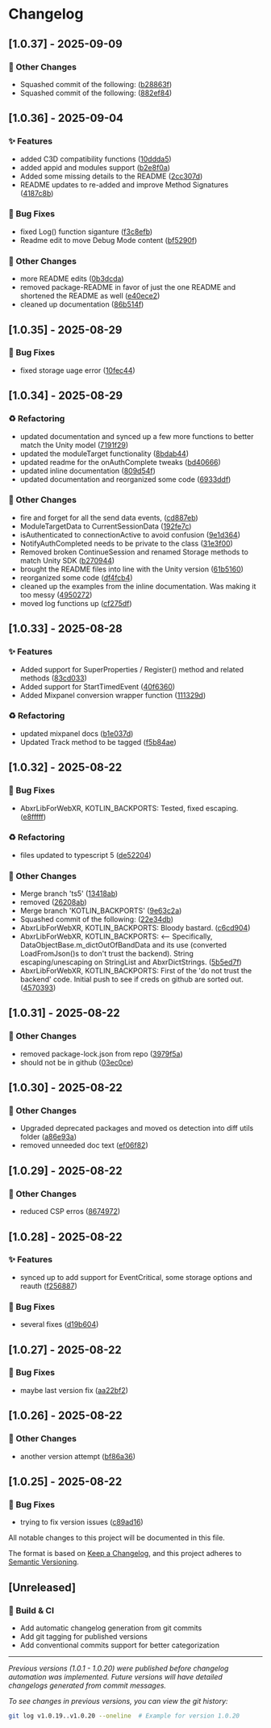 # Changelog

## [1.0.37] - 2025-09-09

### 🔨 Other Changes

- Squashed commit of the following: ([b28863f](../../commit/b28863f827a0c7b4f287bb7bed7fe706ad4459a3))
- Squashed commit of the following: ([882ef84](../../commit/882ef846d262bbee623757263e45e0a9f57b1fea))

## [1.0.36] - 2025-09-04

### ✨ Features

- added C3D compatibility functions ([10ddda5](../../commit/10ddda54a71fdec9e9c1c12058b39c9a4aba17a6))
- added appid and modules support ([b2e8f0a](../../commit/b2e8f0a8589f65c9e562b014e6d001894bc0d6e9))
- Added some missing details to the README ([2cc307d](../../commit/2cc307d319316872b84b6a2f24558e69d43bbfe3))
- README updates to re-added and improve Method Signatures ([4187c8b](../../commit/4187c8b8f01480f92432faadea0098c46c4de038))

### 🐛 Bug Fixes

- fixed Log() function siganture ([f3c8efb](../../commit/f3c8efb0ac46127ecd4aa35cd6fa9c4de3a3bc07))
- Readme edit to move Debug Mode content ([bf5290f](../../commit/bf5290f57e6344504d4bb12e5d680f4b68c4fce3))

### 🔨 Other Changes

- more README edits ([0b3dcda](../../commit/0b3dcda687251dc68d4c281a2d020408533a27a5))
- removed package-README in favor of just the one README and shortened the README as well ([e40ece2](../../commit/e40ece25453923f1784439852948dd0c0550838d))
- cleaned up documentation ([86b514f](../../commit/86b514f81d5fe61f39f081da1362d75dc78d8dba))

## [1.0.35] - 2025-08-29

### 🐛 Bug Fixes

- fixed storage uage error ([10fec44](../../commit/10fec44f43c4e440e1dc82ea010b7d4563116398))

## [1.0.34] - 2025-08-29

### ♻️ Refactoring

- updated documentation and synced up a few more functions to better match the Unity model ([7191f29](../../commit/7191f296e7e2c523483fab9b64439130dc34aee1))
- updated the moduleTarget functionality ([8bdab44](../../commit/8bdab44b6dc6db96539081150b6b9e8b0dbcbf07))
- updated readme for the onAuthComplete tweaks ([bd40666](../../commit/bd40666be08617abf99da63d0c6ec4d10227e125))
- updated inline documentation ([809d54f](../../commit/809d54f0a618401c49bb61cf42302784f020a503))
- updated documentation and reorganized some code ([6933ddf](../../commit/6933ddf0036e5de22e919e852e0ce74933eb9360))

### 🔨 Other Changes

- fire and forget for all the send data events, ([cd887eb](../../commit/cd887ebaae28b084182458f4c8db1f750d98b2a1))
- ModuleTargetData to CurrentSessionData ([192fe7c](../../commit/192fe7cb3257c4282e56c0be1f9ba9ee3dc053c0))
- isAuthenticated to connectionActive to avoid confusion ([9e1d364](../../commit/9e1d3646d987836947226935454cfbe4967bfb02))
- NotifyAuthCompleted needs to be private to the class ([31e3f00](../../commit/31e3f00b5aa69ef7ebfd246b43f4e7ddce66e006))
- Removed broken ContinueSession and renamed Storage methods to match Unity SDK ([b270944](../../commit/b2709446358548338b87011170c248cd5f94de1c))
- brought the README files into line with the Unity version ([61b5160](../../commit/61b51605c7ab16885a00060d98d58443ecdfc4c7))
- reorganized some code ([df4fcb4](../../commit/df4fcb47bef3f4fce308a0b0d0848af8c00794f4))
- cleaned up the examples from the inline documentation. Was making it too messy ([4950272](../../commit/4950272d020717f0b63988afd916b223684add77))
- moved log functions up ([cf275df](../../commit/cf275dfdaefe207e8d62105a466d01e0e0ce84b8))

## [1.0.33] - 2025-08-28

### ✨ Features

- Added support for SuperProperties / Register() method and related methods ([83cd033](../../commit/83cd03365478822c5c6a8eba3bd1bead703d5934))
- Added support for StartTimedEvent ([40f6360](../../commit/40f63600ac48670459045c238990da0fb3c5125c))
- Added Mixpanel conversion wrapper function ([111329d](../../commit/111329df8035910439c6e1f8e2f9a1f88c795034))

### ♻️ Refactoring

- updated mixpanel docs ([b1e037d](../../commit/b1e037de167fa1159cbf746bf300dd296e8f3271))
- Updated Track method to be tagged ([f5b84ae](../../commit/f5b84ae816fa21ca4db8bd06246e4403b4bfc4c0))

## [1.0.32] - 2025-08-22

### 🐛 Bug Fixes

- AbxrLibForWebXR, KOTLIN_BACKPORTS:  Tested, fixed escaping. ([e8fffff](../../commit/e8fffffd5d79d25cab9e2315da04c3caf7fc9b92))

### ♻️ Refactoring

- files updated to typescript 5 ([de52204](../../commit/de5220437ee90df4f190037940201e2694a52fe2))

### 🔨 Other Changes

- Merge branch 'ts5' ([13418ab](../../commit/13418abc3b59f197022a14aa9e54fa424e9e9440))
- removed ([26208ab](../../commit/26208ab629c44e0d9cdad5b79ad78356d3764696))
- Merge branch 'KOTLIN_BACKPORTS' ([9e63c2a](../../commit/9e63c2a34c5062b5cf0674cfcba1505d15514b0d))
- Squashed commit of the following: ([22e34db](../../commit/22e34dbf77c6cc9d85f13c8670c48dddf02600b8))
- AbxrLibForWebXR, KOTLIN_BACKPORTS:  Bloody bastard. ([c6cd904](../../commit/c6cd9043c5c4742ed0cc5741c20950c1590d109b))
- AbxrLibForWebXR, KOTLIN_BACKPORTS: <-- Specifically, DataObjectBase.m_dictOutOfBandData and its use (converted LoadFromJson()s to don't trust the backend).  String escaping/unescaping on StringList and AbxrDictStrings. ([5b5ed7f](../../commit/5b5ed7f87a2bb8a174144f4f7ed244ca2c53b167))
- AbxrLibForWebXR, KOTLIN_BACKPORTS:  First of the 'do not trust the backend' code.  Initial push to see if creds on github are sorted out. ([4570393](../../commit/4570393b16836c5f6d1fab8d52c03b06b6d5cadc))

## [1.0.31] - 2025-08-22

### 🔨 Other Changes

- removed package-lock.json from repo ([3979f5a](../../commit/3979f5a1666cfce769a9fcc089d02d97181a7162))
- should not be in github ([03ec0ce](../../commit/03ec0ced6ad7eff64e0c70deb7db73c264dc2082))

## [1.0.30] - 2025-08-22

### 🔨 Other Changes

- Upgraded deprecated packages and moved os detection into diff utils folder ([a86e93a](../../commit/a86e93a8a1e49719dc09e2f671560853c9a4a4aa))
- removed unneeded doc text ([ef06f82](../../commit/ef06f826c33a4cef840fea2174a18ea0b49646b9))

## [1.0.29] - 2025-08-22

### 🔨 Other Changes

- reduced CSP erros ([8674972](../../commit/86749722a5c0677d5a55c852c109ea47d8bb014a))

## [1.0.28] - 2025-08-22

### ✨ Features

- synced up to add support for EventCritical, some storage options and reauth ([f256887](../../commit/f256887107a5bbbeb26806ae12292ffba7fbb512))

### 🐛 Bug Fixes

- several fixes ([d19b604](../../commit/d19b604b39ee0519c52f99b3d9947eeb093912b3))

## [1.0.27] - 2025-08-22

### 🐛 Bug Fixes

- maybe last version fix ([aa22bf2](../../commit/aa22bf2ebf4cb60c502b3f384273b094c3726430))

## [1.0.26] - 2025-08-22

### 🔨 Other Changes

- another version attempt ([bf86a36](../../commit/bf86a36fab74dfff85a6721a447f81c4973cd7b1))

## [1.0.25] - 2025-08-22

### 🐛 Bug Fixes

- trying to fix version issues ([c89ad16](../../commit/c89ad169227d2e700677fc4ba0b68afbaf3feb19))

All notable changes to this project will be documented in this file.

The format is based on [Keep a Changelog](https://keepachangelog.com/en/1.0.0/),
and this project adheres to [Semantic Versioning](https://semver.org/spec/v2.0.0.html).

## [Unreleased]

### 🔧 Build & CI

- Add automatic changelog generation from git commits
- Add git tagging for published versions
- Add conventional commits support for better categorization

---

*Previous versions (1.0.1 - 1.0.20) were published before changelog automation was implemented. Future versions will have detailed changelogs generated from commit messages.*

*To see changes in previous versions, you can view the git history:*
```bash
git log v1.0.19..v1.0.20 --oneline  # Example for version 1.0.20
```
